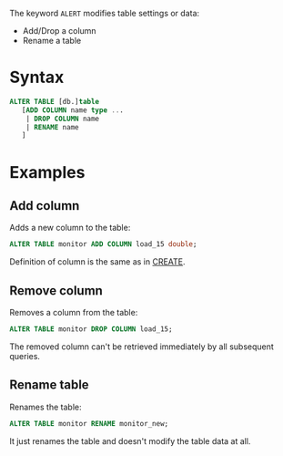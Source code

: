 The keyword `ALERT` modifies table settings or data:
* Add/Drop a column
* Rename a table

# Syntax
```sql
ALTER TABLE [db.]table
   [ADD COLUMN name type ... 
    | DROP COLUMN name
    | RENAME name
   ]
```

# Examples
## Add column
Adds a new column to the table:
```sql
ALTER TABLE monitor ADD COLUMN load_15 double;
```

Definition of column is the same as in [CREATE](./create.md).

## Remove column
Removes a column from the table:
```sql
ALTER TABLE monitor DROP COLUMN load_15;
```

The removed column can't be retrieved immediately by all subsequent queries.

## Rename table
Renames the table:
```sql
ALTER TABLE monitor RENAME monitor_new;
```

It just renames the table and doesn't modify the table data at all.
